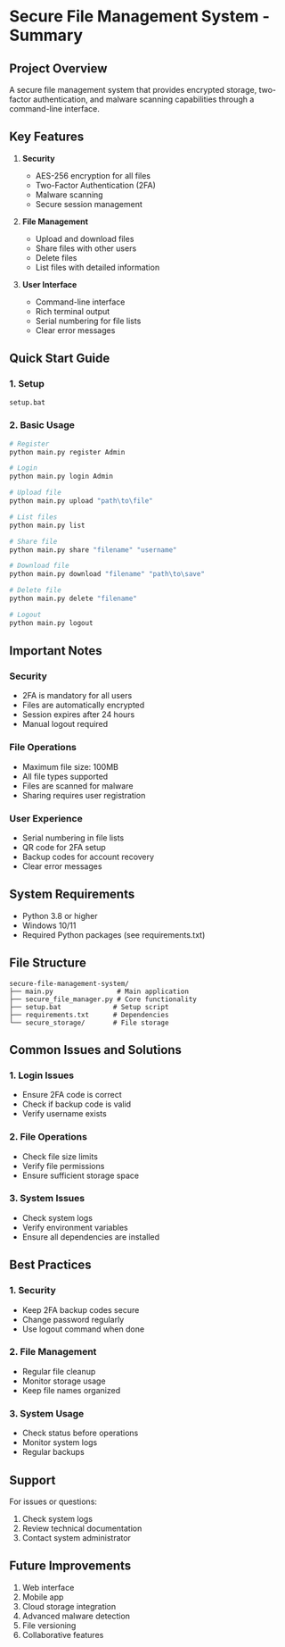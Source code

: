 # Secure File Management System - Summary

## Project Overview
A secure file management system that provides encrypted storage, two-factor authentication, and malware scanning capabilities through a command-line interface.

## Key Features
1. **Security**
   - AES-256 encryption for all files
   - Two-Factor Authentication (2FA)
   - Malware scanning
   - Secure session management

2. **File Management**
   - Upload and download files
   - Share files with other users
   - Delete files
   - List files with detailed information

3. **User Interface**
   - Command-line interface
   - Rich terminal output
   - Serial numbering for file lists
   - Clear error messages

## Quick Start Guide

### 1. Setup
```bash
setup.bat
```

### 2. Basic Usage
```bash
# Register
python main.py register Admin

# Login
python main.py login Admin

# Upload file
python main.py upload "path\to\file"

# List files
python main.py list

# Share file
python main.py share "filename" "username"

# Download file
python main.py download "filename" "path\to\save"

# Delete file
python main.py delete "filename"

# Logout
python main.py logout
```

## Important Notes

### Security
- 2FA is mandatory for all users
- Files are automatically encrypted
- Session expires after 24 hours
- Manual logout required

### File Operations
- Maximum file size: 100MB
- All file types supported
- Files are scanned for malware
- Sharing requires user registration

### User Experience
- Serial numbering in file lists
- QR code for 2FA setup
- Backup codes for account recovery
- Clear error messages

## System Requirements
- Python 3.8 or higher
- Windows 10/11
- Required Python packages (see requirements.txt)

## File Structure
```
secure-file-management-system/
├── main.py                # Main application
├── secure_file_manager.py # Core functionality
├── setup.bat             # Setup script
├── requirements.txt      # Dependencies
└── secure_storage/       # File storage
```

## Common Issues and Solutions

### 1. Login Issues
- Ensure 2FA code is correct
- Check if backup code is valid
- Verify username exists

### 2. File Operations
- Check file size limits
- Verify file permissions
- Ensure sufficient storage space

### 3. System Issues
- Check system logs
- Verify environment variables
- Ensure all dependencies are installed

## Best Practices

### 1. Security
- Keep 2FA backup codes secure
- Change password regularly
- Use logout command when done

### 2. File Management
- Regular file cleanup
- Monitor storage usage
- Keep file names organized

### 3. System Usage
- Check status before operations
- Monitor system logs
- Regular backups

## Support
For issues or questions:
1. Check system logs
2. Review technical documentation
3. Contact system administrator

## Future Improvements
1. Web interface
2. Mobile app
3. Cloud storage integration
4. Advanced malware detection
5. File versioning
6. Collaborative features 

